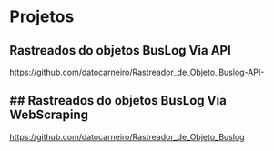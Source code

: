 # Projetos

## Rastreados do objetos BusLog Via API
https://github.com/datocarneiro/Rastreador_de_Objeto_Buslog-API-

## ## Rastreados do objetos BusLog Via WebScraping
https://github.com/datocarneiro/Rastreador_de_Objeto_Buslog
